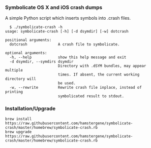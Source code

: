### Symbolicate OS X and iOS crash dumps

A simple Python script which inserts symbols into .crash files.

      $ ./symbolicate-crash -h
    usage: symbolicate-crash [-h] [-d dsymdir] [-w] dotcrash

    positional arguments:
      dotcrash              A crash file to symbolicate.

    optional arguments:
      -h, --help            show this help message and exit
      -d dsymdir, --symdirs dsymdir
                            Directory with .dSYM bundles, may appear multiple
                            times. If absent, the current working directory will
                            be used.
      -w, --rewrite         Rewrite crash file inplace, instead of printing
                            symbolicated result to stdout.

### Installation/Upgrade

    brew install https://raw.githubusercontent.com/hamstergene/symbolicate-crash/master/homebrew/symbolicate-crash.rb
    brew upgrade https://raw.githubusercontent.com/hamstergene/symbolicate-crash/master/homebrew/symbolicate-crash.rb

